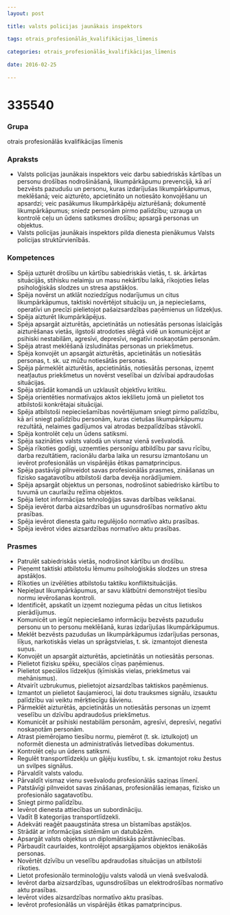 ```yaml
---
layout: post
    
title: valsts policijas jaunākais inspektors
    
tags: otrais_profesionālās_kvalifikācijas_līmenis
    
categories: otrais_profesionālās_kvalifikācijas_līmenis
    
date: 2016-02-25
    
---
```

# 335540

### Grupa
otrais profesionālās kvalifikācijas līmenis

### Apraksts

* Valsts policijas jaunākais inspektors veic darbu sabiedriskās kārtības un personu drošības nodrošināšanā, likumpārkāpumu prevencijā, kā arī bezvēsts pazudušu un personu, kuras izdarījušas likumpārkāpumus, meklēšanā; veic aizturēto, apcietināto un notiesāto konvojēšanu un apsardzi; veic pasākumus likumpārkāpēju aizturēšanā; dokumentē likumpārkāpumus; sniedz personām pirmo palīdzību; uzrauga un kontrolē ceļu un ūdens satiksmes drošību; apsargā personas un objektus.
* Valsts policijas jaunākais inspektors pilda dienesta pienākumus Valsts policijas struktūrvienībās.

### Kompetences

* Spēja uzturēt drošību un kārtību sabiedriskās vietās, t. sk. ārkārtas situācijās, stihisku nelaimju un masu nekārtību laikā, rīkojoties lielas psiholoģiskās slodzes un stresa apstākļos.
* Spēja novērst un atklāt noziedzīgus nodarījumus un citus likumpārkāpumus, taktiski novērtējot situāciju un, ja nepieciešams, operatīvi un precīzi pielietojot pašaizsardzības paņēmienus un līdzekļus.
* Spēja aizturēt likumpārkāpējus.
* Spēja apsargāt aizturētās, apcietinātās un notiesātās personas īslaicīgās aizturēšanas vietās, ilgstoši atrodoties slēgtā vidē un komunicējot ar psihiski nestabilām, agresīvi, depresīvi, negatīvi noskaņotām personām.
* Spēja atrast meklēšanā izsludinātas personas un priekšmetus.
* Spēja konvojēt un apsargāt aizturētās, apcietinātās un notiesātās personas, t. sk. uz mūžu notiesātās personas.
* Spēja pārmeklēt aizturētās, apcietinātās, notiesātās personas, izņemt neatļautus priekšmetus un novērst veselībai un dzīvībai apdraudošas situācijas.
* Spēja strādāt komandā un uzklausīt objektīvu kritiku.
* Spēja orientēties normatīvajos aktos iekšlietu jomā un pielietot tos atbilstoši konkrētajai situācijai.
* Spēja atbilstoši nepieciešamības novērtējumam sniegt pirmo palīdzību, kā arī sniegt palīdzību personām, kuras cietušas likumpārkāpumu rezultātā, nelaimes gadījumos vai atrodas bezpalīdzības stāvoklī.
* Spēja kontrolēt ceļu un ūdens satiksmi.
* Spēja sazināties valsts valodā un vismaz vienā svešvalodā.
* Spēja rīkoties godīgi, uzņemties personīgu atbildību par savu rīcību, darba rezultātiem, racionālu darba laika un resursu izmantošanu un ievērot profesionālās un vispārējās ētikas pamatprincipus.
* Spēja pastāvīgi pilnveidot savas profesionālās prasmes, zināšanas un fizisko sagatavotību atbilstoši darba devēja norādījumiem.
* Spēja apsargāt objektus un personas, nodrošinot sabiedrisko kārtību to tuvumā un caurlaižu režīma objektos.
* Spēja lietot informācijas tehnoloģijas savas darbības veikšanai.
* Spēja ievērot darba aizsardzības un ugunsdrošības normatīvo aktu prasības.
* Spēja ievērot dienesta gaitu regulējošo normatīvo aktu prasības.
* Spēja ievērot vides aizsardzības normatīvo aktu prasības.

### Prasmes 
* Patrulēt sabiedriskās vietās, nodrošinot kārtību un drošību.
* Pieņemt taktiski atbilstošu lēmumu psiholoģiskās slodzes un stresa apstākļos.
* Rīkoties un izvēlēties atbilstošu taktiku konfliktsituācijās.
* Nepieļaut likumpārkāpumus, ar savu klātbūtni demonstrējot tiesību normu ievērošanas kontroli.
* Identificēt, apskatīt un izņemt nozieguma pēdas un citus lietiskos pierādījumus.
* Komunicēt un iegūt nepieciešamo informāciju bezvēsts pazudušu personu un to personu meklēšanā, kuras izdarījušas likumpārkāpumus.
* Meklēt bezvēsts pazudušas un likumpārkāpumus izdarījušas personas, līķus, narkotiskās vielas un sprāgstvielas, t. sk. izmantojot dienesta suņus.
* Konvojēt un apsargāt aizturētās, apcietinātās un notiesātās personas.
* Pielietot fizisku spēku, speciālos cīņas paņēmienus.
* Pielietot speciālos līdzekļus (ķīmiskās vielas, priekšmetus vai mehānismus).
* Atvairīt uzbrukumus, pielietojot aizsardzības taktiskos paņēmienus.
* Izmantot un pielietot šaujamieroci, lai dotu trauksmes signālu, izsauktu palīdzību vai veiktu mērķtiecīgu šāvienu.
* Pārmeklēt aizturētās, apcietinātās un notiesātās personas un izņemt veselību un dzīvību apdraudošus priekšmetus.
* Komunicēt ar psihiski nestabilām personām, agresīvi, depresīvi, negatīvi noskaņotām personām.
* Atrast piemērojamo tiesību normu, piemērot (t. sk. iztulkojot) un noformēt dienesta un administratīvās lietvedības dokumentus.
* Kontrolēt ceļu un ūdens satiksmi.
* Regulēt transportlīdzekļu un gājēju kustību, t. sk. izmantojot roku žestus un svilpes signālus.
* Pārvaldīt valsts valodu.
* Pārvaldīt vismaz vienu svešvalodu profesionālās saziņas līmenī.
* Patstāvīgi pilnveidot savas zināšanas, profesionālās iemaņas, fizisko un profesionālo sagatavotību.
* Sniegt pirmo palīdzību.
* Ievērot dienesta attiecības un subordināciju.
* Vadīt B kategorijas transportlīdzekli.
* Adekvāti reaģēt paaugstināta stresa un bīstamības apstākļos.
* Strādāt ar informācijas sistēmām un datubāzēm.
* Apsargāt valsts objektus un diplomātiskās pārstāvniecības.
* Pārbaudīt caurlaides, kontrolējot apsargājamos objektos ienākošās personas.
* Novērtēt dzīvību un veselību apdraudošas situācijas un atbilstoši rīkoties.
* Lietot profesionālo terminoloģiju valsts valodā un vienā svešvalodā.
* Ievērot darba aizsardzības, ugunsdrošības un elektrodrošības normatīvo aktu prasības.
* Ievērot vides aizsardzības normatīvo aktu prasības.
* Ievērot profesionālās un vispārējās ētikas pamatprincipus.